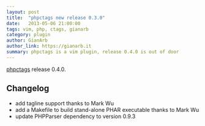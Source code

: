 ```yaml
---
layout: post
title:  "phpctags new release 0.3.0"
date:   2013-05-06 21:00:00
tags: vim, php, ctags, gianarb
category: plugin
author: GianArb
author_link: https://gianarb.it
summary: phpctags is a vim plugin, release 0.4.0 is out of door
---
```


[phpctags](http://packagist.org/packages/techlivezheng/phpctags) release 0.4.0.

## Changelog

* add tagline support
  thanks to Mark Wu
* add a Makefile to build stand-alone PHAR executable
  thanks to Mark Wu
* update PHPParser dependency to version 0.9.3
